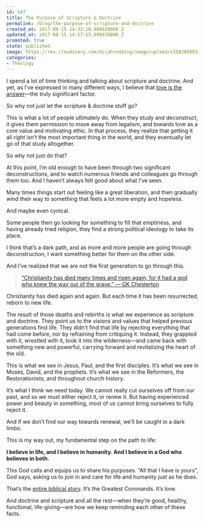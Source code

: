 ```yaml
---
id: 547
title: The Purpose of Scripture & Doctrine
permalink: /blog/the-purpose-of-scripture-and-doctrine
created_at: 2017-08-15 14:33:20.980020000 Z
updated_at: 2017-08-15 14:57:15.896936000 Z
promoted: true
state: published
image: https://res.cloudinary.com/micahredding/image/upload/v1502809032/pyuno7czrlp2xxcnwezx.jpg
categories:
- Theology
---
```

I spend a lot of time thinking and talking about scripture and doctrine. And yet, as I’ve expressed in many different ways, I believe that [love is the answer](http://micahredding.com/blog/christianity-is-love)—the truly significant factor. 

So why not just let the scripture & doctrine stuff go?

This is what a lot of people ultimately do. When they study and deconstruct, it gives them permission to move away from legalism, and towards love as a core value and motivating ethic. In that process, they realize that getting it all *right* isn’t the most important thing in the world, and they eventually let go of that study altogether.

So why not just do that?

At this point, I’m old enough to have been through two significant deconstructions, and to watch numerous friends and colleagues go through them too. And I haven’t always felt good about what I’ve seen. 

Many times things start out feeling like a great liberation, and then gradually wind their way to something that feels a lot more empty and hopeless. 

And maybe even cynical. 

Some people then go looking for something to fill that emptiness, and having already tried religion, they find a strong political ideology to take its place. 

I think that’s a dark path, and as more and more people are going through deconstruction, I want something better for them on the other side. 

And I’ve realized that we are not the first generation to go through this.

> [“Christianity has died many times and risen again; for it had a god who knew the way out of the grave.” — GK Chesterton](https://twitter.com/intent/tweet?text=%E2%80%9CChristianity%20has%20died%20many%20times%20and%20risen%20again%3B%20for%20it%20had%20a%20god%20who%20knew%20the%20way%20out%20of%20the%20grave.%E2%80%9D%20%E2%80%94%20Chesterton&related=undefined&url=http%3A%2F%2Fmicahredding.com%2Fblog%2Fthe-purpose-of-scripture-and-doctrine)

Christianity has died again and again. But each time it has been resurrected, reborn to new life. 

The result of those deaths and rebirths is what we experience as scripture and doctrine. They point us to the visions and values that helped previous generations find life. They didn’t find that life by rejecting everything that had come before, nor by refraining from critiquing it. Instead, they grappled with it, wrestled with it, took it into the wilderness—and came back with something new and powerful, carrying forward and revitalizing the heart of the old.

This is what we see in Jesus, Paul, and the first disciples. It’s what we see in Moses, David, and the prophets. It’s what we see in the Reformers, the Restorationists, and throughout church history.

It’s what I think we need today. We cannot really cut ourselves off from our past, and so we must either reject it, or renew it. But having experienced power and beauty in something, most of us cannot bring ourselves to fully reject it. 

And if we don’t find our way towards renewal, we’ll be caught in a dark limbo.

This is my way out, my fundamental step on the path to life:

**I believe in life, and I believe in humanity. And I believe in a God who believes in both.**

This God calls and equips us to share his purposes. “All that I have is yours”, God says, asking us to join in and care for life and humanity just as he does. 

That’s the [entire biblical story](http://micahredding.com/blog/partnership-with-god). It’s the Greatest Commands. It’s love.

And doctrine and scripture and all the rest—when they’re good, healthy, functional, life-giving—are how we keep reminding each other of these facts.
